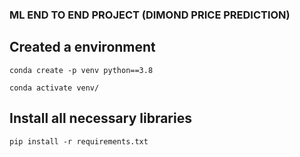 ### ML END TO END PROJECT (DIMOND PRICE PREDICTION)

## Created a environment

```
conda create -p venv python==3.8

conda activate venv/
```
## Install all necessary libraries

```
pip install -r requirements.txt
```